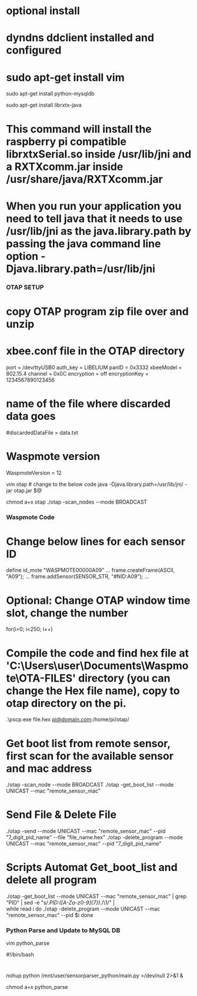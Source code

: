 # optional install
# dyndns ddclient installed and configured
# sudo apt-get install vim

sudo apt-get install python-mysqldb

sudo apt-get install librxtx-java
# This command will install the raspberry pi compatible librxtxSerial.so inside /usr/lib/jni and a RXTXcomm.jar inside /usr/share/java/RXTXcomm.jar
# When you run your application you need to tell java that it needs to use /usr/lib/jni as the java.library.path by passing the java command line option -Djava.library.path=/usr/lib/jni


### OTAP SETUP

# copy OTAP program zip file over and unzip

# xbee.conf file in the OTAP directory
port = /dev/ttyUSB0
auth_key = LIBELIUM
panID = 0x3332
xbeeModel = 802.15.4
channel = 0x0C
encryption = off
encryptionKey = 1234567890123456
# name of the file where discarded data goes
#discardedDataFile = data.txt
# Waspmote version
WaspmoteVersion = 12

vim otap # change to the below code
java -Djava.library.path=/usr/lib/jni/ -jar otap.jar $@

chmod a+x otap
./otap -scan_nodes --mode BROADCAST


### Waspmote Code

# Change below lines for each sensor ID
define id_mote "WASPMOTE00000A09"
...
frame.createFrame(ASCII, "A09");
...
frame.addSensor(SENSOR_STR, "#NID:A09");
...

# Optional: Change OTAP window time slot, change the number
for(i=0; i<250; i++)

# Compile the code and find hex file at 'C:\Users\user\Documents\Waspmote\OTA-FILES' directory (you can change the Hex file name), copy to otap directory on the pi.
.\pscp.exe file.hex pi@domain.com:/home/pi/otap/


# Get boot list from remote sensor, first scan for the available sensor and mac address
./otap -scan_node --mode BROADCAST
./otap -get_boot_list --mode UNICAST --mac "remote_sensor_mac"

# Send File & Delete File
./otap -send --mode UNICAST --mac "remote_sensor_mac" --pid "7_digit_pid_name" --file "file_name.hex"
./otap -delete_program --mode UNICAST --mac "remote_sensor_mac" --pid "7_digit_pid_name"

# Scripts Automat Get_boot_list and delete all program
./otap -get_boot_list --mode UNICAST --mac "remote_sensor_mac" | grep "PID" | sed -e "s/.*PID:\([A-Za-z0-9]\{7\}\).*/\1/" | \
while read i
do
./otap -delete_program --mode UNICAST --mac "remote_sensor_mac" --pid $i
done



### Python Parse and Update to MySQL DB

vim python_parse

#!/bin/bash
#
nohup python /mnt/user/sensorparser_python/main.py >/dev/null 2>&1 &

chmod a+x python_parse
